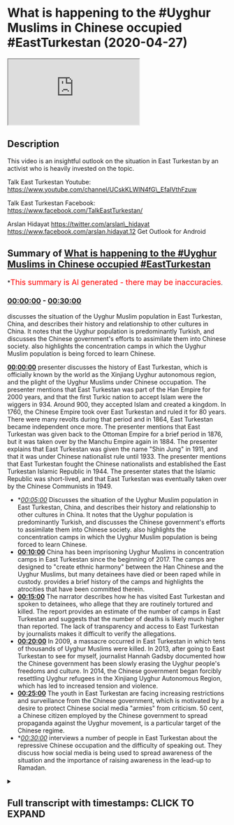 # What is happening to the #Uyghur Muslims in Chinese occupied #EastTurkestan (2020-04-27)

<iframe loading='lazy' src='https://www.youtube.com/embed/jPRjuHtygYI'></iframe>

## Description

This video is an insightful outlook on the situation in East Turkestan by an activist who is heavily invested on the topic.

Talk East Turkestan Youtube:
https://www.youtube.com/channel/UCskKLWlN4fG\_EfaIVthFzuw

Talk East Turkestan Facebook:
https://www.facebook.com/TalkEastTurkestan/

Arslan Hidayat
https://twitter.com/arslan\_hidayat
https://www.facebook.com/arslan.hidayat.12
Get Outlook for Android

## Summary of [What is happening to the #Uyghur Muslims in Chinese occupied #EastTurkestan](https://www.youtube.com/watch?v=jPRjuHtygYI)

\*<span style="color:red; font-size:125%">This summary is AI generated - there may be inaccuracies</span>.

### [00:00:00](https://www.youtube.com/watch?v=jPRjuHtygYI\&t=0) - [00:30:00](https://www.youtube.com/watch?v=jPRjuHtygYI\&t=1800)

discusses the situation of the Uyghur Muslim population in East Turkestan, China, and describes their history and relationship to other cultures in China. It notes that the Uyghur population is predominantly Turkish, and discusses the Chinese government's efforts to assimilate them into Chinese society.  also highlights the concentration camps in which the Uyghur Muslim population is being forced to learn Chinese.

**[00:00:00](https://www.youtube.com/watch?v=jPRjuHtygYI\&t=0)**  presenter discusses the history of East Turkestan, which is officially known by the world as the Xinjiang Uyghur autonomous region, and the plight of the Uyghur Muslims under Chinese occupation. The presenter mentions that East Turkestan was part of the Han Empire for 2000 years, and that the first Turkic nation to accept Islam were the wiggers in 934. Around 900, they accepted Islam and created a kingdom. In 1760, the Chinese Empire took over East Turkestan and ruled it for 80 years. There were many revolts during that period and in 1864, East Turkestan became independent once more. The presenter mentions that East Turkestan was given back to the Ottoman Empire for a brief period in 1876, but it was taken over by the Manchu Empire again in 1884. The presenter explains that East Turkestan was given the name "Shin Jung" in 1911, and that it was under Chinese nationalist rule until 1933. The presenter mentions that East Turkestan fought the Chinese nationalists and established the East Turkestan Islamic Republic in 1944. The presenter states that the Islamic Republic was short-lived, and that East Turkestan was eventually taken over by the Chinese Communists in 1949.

*   \**[00:05:00](https://www.youtube.com/watch?v=jPRjuHtygYI\&t=300)* Discusses the situation of the Uyghur Muslim population in East Turkestan, China, and describes their history and relationship to other cultures in China. It notes that the Uyghur population is predominantly Turkish, and discusses the Chinese government's efforts to assimilate them into Chinese society.  also highlights the concentration camps in which the Uyghur Muslim population is being forced to learn Chinese.
*   **[00:10:00](https://www.youtube.com/watch?v=jPRjuHtygYI\&t=600)** China has been imprisoning Uyghur Muslims in concentration camps in East Turkestan since the beginning of 2017. The camps are designed to "create ethnic harmony" between the Han Chinese and the Uyghur Muslims, but many detainees have died or been raped while in custody.  provides a brief history of the camps and highlights the atrocities that have been committed therein.
*   **[00:15:00](https://www.youtube.com/watch?v=jPRjuHtygYI\&t=900)** The narrator describes how he has visited East Turkestan and spoken to detainees, who allege that they are routinely tortured and killed. The report provides an estimate of the number of camps in East Turkestan and suggests that the number of deaths is likely much higher than reported. The lack of transparency and access to East Turkestan by journalists makes it difficult to verify the allegations.
*   **[00:20:00](https://www.youtube.com/watch?v=jPRjuHtygYI\&t=1200)** In 2009, a massacre occurred in East Turkestan in which tens of thousands of Uyghur Muslims were killed. In 2013, after going to East Turkestan to see for myself, journalist Hannah Gadsby documented how the Chinese government has been slowly erasing the Uyghur people's freedoms and culture. In 2014, the Chinese government began forcibly resettling Uyghur refugees in the Xinjiang Uyghur Autonomous Region, which has led to increased tension and violence.
*   **[00:25:00](https://www.youtube.com/watch?v=jPRjuHtygYI\&t=1500)** The youth in East Turkestan are facing increasing restrictions and surveillance from the Chinese government, which is motivated by a desire to protect Chinese social media "armies" from criticism. 50 cent, a Chinese citizen employed by the Chinese government to spread propaganda against the Uyghur movement, is a particular target of the Chinese regime.
*   \**[00:30:00](https://www.youtube.com/watch?v=jPRjuHtygYI\&t=1800)* interviews a number of people in East Turkestan about the repressive Chinese occupation and the difficulty of speaking out. They discuss how social media is being used to spread awareness of the situation and the importance of raising awareness in the lead-up to Ramadan.

<details><summary><h2>Full transcript with timestamps: CLICK TO EXPAND</h2></summary>

[0:00:00](https://youtu.be/jPRjuHtygYI?t=0) assalamualaikum warahmatullahi what I\
[0:00:02](https://youtu.be/jPRjuHtygYI?t=2) care to and welcome to a special show\
[0:00:04](https://youtu.be/jPRjuHtygYI?t=4) with a special guest who is a weaker\
[0:00:07](https://youtu.be/jPRjuHtygYI?t=7) Muslim who is an activist who's been\
[0:00:08](https://youtu.be/jPRjuHtygYI?t=8) very active on media mainstream media\
[0:00:12](https://youtu.be/jPRjuHtygYI?t=12) BBC T is equal T NT or T RT a crabber\
[0:00:17](https://youtu.be/jPRjuHtygYI?t=17) yeah yeah the Turkish channel right Al\
[0:00:21](https://youtu.be/jPRjuHtygYI?t=21) Jazeera and many other and many other\
[0:00:23](https://youtu.be/jPRjuHtygYI?t=23) important channels it's obviously got\
[0:00:25](https://youtu.be/jPRjuHtygYI?t=25) very important information to give us\
[0:00:28](https://youtu.be/jPRjuHtygYI?t=28) today about the plight of the weakened\
[0:00:31](https://youtu.be/jPRjuHtygYI?t=31) Muslims in East Turkestan so before we\
[0:00:36](https://youtu.be/jPRjuHtygYI?t=36) get started with what's happening on the\
[0:00:38](https://youtu.be/jPRjuHtygYI?t=38) ground now I thought we potentially\
[0:00:40](https://youtu.be/jPRjuHtygYI?t=40) better get started with maybe a brief\
[0:00:43](https://youtu.be/jPRjuHtygYI?t=43) history of who are the weaker people and\
[0:00:45](https://youtu.be/jPRjuHtygYI?t=45) what is the history of of those bigger\
[0:00:48](https://youtu.be/jPRjuHtygYI?t=48) people in the East segment son sure um\
[0:00:52](https://youtu.be/jPRjuHtygYI?t=52) today what what the Chinese call or what\
[0:00:55](https://youtu.be/jPRjuHtygYI?t=55) it's officially called by the world\
[0:00:56](https://youtu.be/jPRjuHtygYI?t=56) bodies as the Xin Jiang we got\
[0:00:59](https://youtu.be/jPRjuHtygYI?t=59) autonomous region we often refer to as\
[0:01:01](https://youtu.be/jPRjuHtygYI?t=61) Chinese occupied East Turkestan and I\
[0:01:05](https://youtu.be/jPRjuHtygYI?t=65) mean you could go in 2000 years of\
[0:01:07](https://youtu.be/jPRjuHtygYI?t=67) history but maybe the week is coming to\
[0:01:11](https://youtu.be/jPRjuHtygYI?t=71) play especially during the Qatar Han\
[0:01:14](https://youtu.be/jPRjuHtygYI?t=74) Empire period where the wiggers in 934\
[0:01:17](https://youtu.be/jPRjuHtygYI?t=77) accept Islam and they are the first\
[0:01:20](https://youtu.be/jPRjuHtygYI?t=80) Turkic nation to accept this lab and and\
[0:01:23](https://youtu.be/jPRjuHtygYI?t=83) make a kingdom out of it they make the\
[0:01:26](https://youtu.be/jPRjuHtygYI?t=86) first Kingdom and even the word Google\
[0:01:29](https://youtu.be/jPRjuHtygYI?t=89) in Turkish regard actually means\
[0:01:31](https://youtu.be/jPRjuHtygYI?t=91) civilize because they were the first\
[0:01:33](https://youtu.be/jPRjuHtygYI?t=93) shows generally Turkic / Mongol people\
[0:01:36](https://youtu.be/jPRjuHtygYI?t=96) are nomadic people and the week is were\
[0:01:38](https://youtu.be/jPRjuHtygYI?t=98) the first branch of Turks to leave that\
[0:01:41](https://youtu.be/jPRjuHtygYI?t=101) nomadic lifestyle and create a\
[0:01:43](https://youtu.be/jPRjuHtygYI?t=103) civilization in agriculture and so\
[0:01:47](https://youtu.be/jPRjuHtygYI?t=107) around 900 they accept Islam and then\
[0:01:49](https://youtu.be/jPRjuHtygYI?t=109) it's like a few hundred years of within\
[0:01:53](https://youtu.be/jPRjuHtygYI?t=113) a week a kingdom of different sort of\
[0:01:55](https://youtu.be/jPRjuHtygYI?t=115) kingdoms within Turkey kingdoms it's not\
[0:01:59](https://youtu.be/jPRjuHtygYI?t=119) until we get to about 1760 where we\
[0:02:03](https://youtu.be/jPRjuHtygYI?t=123) start having issues with the Chinese\
[0:02:06](https://youtu.be/jPRjuHtygYI?t=126) Empire and during that time we get into\
[0:02:09](https://youtu.be/jPRjuHtygYI?t=129) contact the wiggers get into contact\
[0:02:11](https://youtu.be/jPRjuHtygYI?t=131) with a Manchu Empire\
[0:02:13](https://youtu.be/jPRjuHtygYI?t=133) and they take over what we now refer to\
[0:02:16](https://youtu.be/jPRjuHtygYI?t=136) as East Turkestan in 1760 they sort of\
[0:02:20](https://youtu.be/jPRjuHtygYI?t=140) rule that part of the land and we'll get\
[0:02:23](https://youtu.be/jPRjuHtygYI?t=143) into the geography as well for about 80\
[0:02:25](https://youtu.be/jPRjuHtygYI?t=145) or so years during those 80 years there\
[0:02:28](https://youtu.be/jPRjuHtygYI?t=148) are many revolts and in about 1864 the\
[0:02:34](https://youtu.be/jPRjuHtygYI?t=154) week has become independent once more\
[0:02:36](https://youtu.be/jPRjuHtygYI?t=156) from the Manchu Empire and then during\
[0:02:40](https://youtu.be/jPRjuHtygYI?t=160) that period for the for a very brief\
[0:02:42](https://youtu.be/jPRjuHtygYI?t=162) period the week is actually give back to\
[0:02:45](https://youtu.be/jPRjuHtygYI?t=165) the Ottoman empires world very briefly\
[0:02:47](https://youtu.be/jPRjuHtygYI?t=167) but again it's short-lived and we are\
[0:02:50](https://youtu.be/jPRjuHtygYI?t=170) taken over by the Manchurians again in\
[0:02:53](https://youtu.be/jPRjuHtygYI?t=173) 1876 then for about eight years or so\
[0:02:57](https://youtu.be/jPRjuHtygYI?t=177) there's a bit more revolt and then the\
[0:03:00](https://youtu.be/jPRjuHtygYI?t=180) the Ching dynasty basically during that\
[0:03:03](https://youtu.be/jPRjuHtygYI?t=183) period in 1884\
[0:03:06](https://youtu.be/jPRjuHtygYI?t=186) we are labeled as Shin Jung which\
[0:03:09](https://youtu.be/jPRjuHtygYI?t=189) literally means new frontier or new land\
[0:03:13](https://youtu.be/jPRjuHtygYI?t=193) and then it's not until 1911 that the\
[0:03:18](https://youtu.be/jPRjuHtygYI?t=198) Manchu Empire totally is wiped out by\
[0:03:21](https://youtu.be/jPRjuHtygYI?t=201) the Chinese nationalists and we fall\
[0:03:24](https://youtu.be/jPRjuHtygYI?t=204) under chinese nationalist rule and then\
[0:03:27](https://youtu.be/jPRjuHtygYI?t=207) from 1911 to about 1933 we we fight the\
[0:03:33](https://youtu.be/jPRjuHtygYI?t=213) Chinese nationalists and we establish\
[0:03:35](https://youtu.be/jPRjuHtygYI?t=215) the East Turkestan Islamic Republic and\
[0:03:38](https://youtu.be/jPRjuHtygYI?t=218) this is was established in the city of\
[0:03:41](https://youtu.be/jPRjuHtygYI?t=221) kashgar which is very close to the which\
[0:03:43](https://youtu.be/jPRjuHtygYI?t=223) which orders with Afghanistan and it's\
[0:03:46](https://youtu.be/jPRjuHtygYI?t=226) actually recognized by but by the Afghan\
[0:03:49](https://youtu.be/jPRjuHtygYI?t=229) government back then and also turkey the\
[0:03:52](https://youtu.be/jPRjuHtygYI?t=232) Turkish Republic but unfortunately this\
[0:03:55](https://youtu.be/jPRjuHtygYI?t=235) Islamic Republic is short-lived and then\
[0:03:58](https://youtu.be/jPRjuHtygYI?t=238) we lose the fight to the Chinese\
[0:04:01](https://youtu.be/jPRjuHtygYI?t=241) nationalists once more and then in in\
[0:04:05](https://youtu.be/jPRjuHtygYI?t=245) about eleven years later in 1944 towards\
[0:04:08](https://youtu.be/jPRjuHtygYI?t=248) the north of East Turkestan in the city\
[0:04:10](https://youtu.be/jPRjuHtygYI?t=250) of gujja we established the East\
[0:04:12](https://youtu.be/jPRjuHtygYI?t=252) Turkestan Republic and that goes on for\
[0:04:15](https://youtu.be/jPRjuHtygYI?t=255) about five or six years until the\
[0:04:17](https://youtu.be/jPRjuHtygYI?t=257) Chinese Communist disband that\
[0:04:20](https://youtu.be/jPRjuHtygYI?t=260) government in 1949 and then we've been\
[0:04:23](https://youtu.be/jPRjuHtygYI?t=263) living for the past 70 odd years and\
[0:04:26](https://youtu.be/jPRjuHtygYI?t=266) communist rule Chinese communist rule\
[0:04:29](https://youtu.be/jPRjuHtygYI?t=269) together with Tibet together with Inner\
[0:04:31](https://youtu.be/jPRjuHtygYI?t=271) Mongolia and since that day they\
[0:04:35](https://youtu.be/jPRjuHtygYI?t=275) promised us autonomy technically we are\
[0:04:38](https://youtu.be/jPRjuHtygYI?t=278) labeled the shinjang we got enemies\
[0:04:40](https://youtu.be/jPRjuHtygYI?t=280) region but we have we don't receive any\
[0:04:43](https://youtu.be/jPRjuHtygYI?t=283) autonomy our leaders are puppets and we\
[0:04:47](https://youtu.be/jPRjuHtygYI?t=287) and we've gone through many oppressions\
[0:04:49](https://youtu.be/jPRjuHtygYI?t=289) throughout the times whether it be\
[0:04:51](https://youtu.be/jPRjuHtygYI?t=291) during whether it be our own Arabic\
[0:04:55](https://youtu.be/jPRjuHtygYI?t=295) script because we do use Arabic script\
[0:04:57](https://youtu.be/jPRjuHtygYI?t=297) that was then later changed into Latin\
[0:05:00](https://youtu.be/jPRjuHtygYI?t=300) for a period of time just like what\
[0:05:02](https://youtu.be/jPRjuHtygYI?t=302) Turkey did with Ataturk but then later\
[0:05:04](https://youtu.be/jPRjuHtygYI?t=304) again they changed it back to Arabic so\
[0:05:07](https://youtu.be/jPRjuHtygYI?t=307) one you change the Arabic script once\
[0:05:09](https://youtu.be/jPRjuHtygYI?t=309) you lose a whole generation of people\
[0:05:11](https://youtu.be/jPRjuHtygYI?t=311) they become in the room and in another\
[0:05:13](https://youtu.be/jPRjuHtygYI?t=313) 20 years you change the script once more\
[0:05:15](https://youtu.be/jPRjuHtygYI?t=315) so the Chinese have been keeping the the\
[0:05:19](https://youtu.be/jPRjuHtygYI?t=319) Weig as literate\
[0:05:21](https://youtu.be/jPRjuHtygYI?t=321) \[Music]\
[0:05:22](https://youtu.be/jPRjuHtygYI?t=322) you know not knowledged and not schooled\
[0:05:24](https://youtu.be/jPRjuHtygYI?t=324) and this is a typical of all communist\
[0:05:28](https://youtu.be/jPRjuHtygYI?t=328) regimes you know attacking professors\
[0:05:30](https://youtu.be/jPRjuHtygYI?t=330) attacking the rich attacking the\
[0:05:32](https://youtu.be/jPRjuHtygYI?t=332) businessman and in attacking agency\
[0:05:34](https://youtu.be/jPRjuHtygYI?t=334) basically I could go on until today\
[0:05:37](https://youtu.be/jPRjuHtygYI?t=337) basically if you if you'd like or well I\
[0:05:41](https://youtu.be/jPRjuHtygYI?t=341) mean that's that's very comprehensive in\
[0:05:44](https://youtu.be/jPRjuHtygYI?t=344) the short space of time history\
[0:05:48](https://youtu.be/jPRjuHtygYI?t=348) tree-like of the of the Weir's what are\
[0:05:52](https://youtu.be/jPRjuHtygYI?t=352) the population sizes just for people to\
[0:05:53](https://youtu.be/jPRjuHtygYI?t=353) get kind of more of a visual picture now\
[0:05:55](https://youtu.be/jPRjuHtygYI?t=355) what's what is the population size what\
[0:05:57](https://youtu.be/jPRjuHtygYI?t=357) language do people speak tell us more\
[0:06:00](https://youtu.be/jPRjuHtygYI?t=360) about these people I mean to what extent\
[0:06:02](https://youtu.be/jPRjuHtygYI?t=362) are they integrated into Chinese society\
[0:06:04](https://youtu.be/jPRjuHtygYI?t=364) if at all to what extent are they likely\
[0:06:07](https://youtu.be/jPRjuHtygYI?t=367) to know Mandarin Chinese or any kind of\
[0:06:10](https://youtu.be/jPRjuHtygYI?t=370) Chinese so give us a bit of a glimpse as\
[0:06:14](https://youtu.be/jPRjuHtygYI?t=374) to what what the wiggers are like today\
[0:06:17](https://youtu.be/jPRjuHtygYI?t=377) and and something about the week of\
[0:06:19](https://youtu.be/jPRjuHtygYI?t=379) people yes so the week is by nature by\
[0:06:24](https://youtu.be/jPRjuHtygYI?t=384) nature or by say blood are a link to the\
[0:06:27](https://youtu.be/jPRjuHtygYI?t=387) Turks so even when you go to Turkey or\
[0:06:29](https://youtu.be/jPRjuHtygYI?t=389) when you talk to Turkish people they\
[0:06:32](https://youtu.be/jPRjuHtygYI?t=392) they have this special tree of you know\
[0:06:34](https://youtu.be/jPRjuHtygYI?t=394) what they call like where their gene\
[0:06:36](https://youtu.be/jPRjuHtygYI?t=396) comes from or so to speak so we are\
[0:06:39](https://youtu.be/jPRjuHtygYI?t=399) linked to the Turkic people\
[0:06:40](https://youtu.be/jPRjuHtygYI?t=400) and when we refer to East Turkestan we\
[0:06:43](https://youtu.be/jPRjuHtygYI?t=403) don't just refer to the wiggers even\
[0:06:45](https://youtu.be/jPRjuHtygYI?t=405) though we make the majority within the\
[0:06:48](https://youtu.be/jPRjuHtygYI?t=408) framework of Turkestan or Eastern\
[0:06:50](https://youtu.be/jPRjuHtygYI?t=410) castaigne Kazakh Turks is Beck Turks\
[0:06:52](https://youtu.be/jPRjuHtygYI?t=412) Kurds Turks hotter Turks the the wiggers\
[0:06:57](https://youtu.be/jPRjuHtygYI?t=417) the language itself is Turkish so if I\
[0:07:01](https://youtu.be/jPRjuHtygYI?t=421) were to speak say say - Ali Dawa very\
[0:07:04](https://youtu.be/jPRjuHtygYI?t=424) slowly in the wiggling which you would\
[0:07:06](https://youtu.be/jPRjuHtygYI?t=426) understand me I do know the Turkish\
[0:07:08](https://youtu.be/jPRjuHtygYI?t=428) language itself as well so that the\
[0:07:11](https://youtu.be/jPRjuHtygYI?t=431) Turks understand each other and the\
[0:07:15](https://youtu.be/jPRjuHtygYI?t=435) language wise according to Chinese\
[0:07:18](https://youtu.be/jPRjuHtygYI?t=438) statistics we are 11 million people but\
[0:07:20](https://youtu.be/jPRjuHtygYI?t=440) we say we are anywhere anywhere between\
[0:07:24](https://youtu.be/jPRjuHtygYI?t=444) 25 to 40 million obviously the Chinese\
[0:07:27](https://youtu.be/jPRjuHtygYI?t=447) don't let us do any statistics they seem\
[0:07:29](https://youtu.be/jPRjuHtygYI?t=449) to just keep our population the same\
[0:07:31](https://youtu.be/jPRjuHtygYI?t=451) over especially after 1990 our\
[0:07:34](https://youtu.be/jPRjuHtygYI?t=454) population hasn't changed for some\
[0:07:35](https://youtu.be/jPRjuHtygYI?t=455) reason they like to keep it small on\
[0:07:37](https://youtu.be/jPRjuHtygYI?t=457) paper and when the first when before\
[0:07:42](https://youtu.be/jPRjuHtygYI?t=462) China's invasion the the Chinese\
[0:07:45](https://youtu.be/jPRjuHtygYI?t=465) population is Turkestan was less than a\
[0:07:47](https://youtu.be/jPRjuHtygYI?t=467) percent maybe like half a percent but\
[0:07:50](https://youtu.be/jPRjuHtygYI?t=470) now according to China it's about 50 50\
[0:07:54](https://youtu.be/jPRjuHtygYI?t=474) 50 percent Han and then 50 percent we\
[0:07:56](https://youtu.be/jPRjuHtygYI?t=476) guess and then within that 50 percent\
[0:07:58](https://youtu.be/jPRjuHtygYI?t=478) there are a small minority of Cossacks\
[0:08:00](https://youtu.be/jPRjuHtygYI?t=480) could his respects Attar's yeah but\
[0:08:06](https://youtu.be/jPRjuHtygYI?t=486) those are the weaker people for you and\
[0:08:08](https://youtu.be/jPRjuHtygYI?t=488) the frustration with the Chinese\
[0:08:11](https://youtu.be/jPRjuHtygYI?t=491) government is that while whilst many\
[0:08:13](https://youtu.be/jPRjuHtygYI?t=493) other cultures because China posts\
[0:08:16](https://youtu.be/jPRjuHtygYI?t=496) itself and prides itself of having 56\
[0:08:19](https://youtu.be/jPRjuHtygYI?t=499) nationalities within or 56 ethnic groups\
[0:08:23](https://youtu.be/jPRjuHtygYI?t=503) within China but we are the ones that\
[0:08:27](https://youtu.be/jPRjuHtygYI?t=507) haven't necessarily integrated into\
[0:08:29](https://youtu.be/jPRjuHtygYI?t=509) there or been assimilated into their\
[0:08:32](https://youtu.be/jPRjuHtygYI?t=512) framework and it's maybe you've heard of\
[0:08:36](https://youtu.be/jPRjuHtygYI?t=516) the recent crackdown in the last three\
[0:08:38](https://youtu.be/jPRjuHtygYI?t=518) years these concentration camps where\
[0:08:41](https://youtu.be/jPRjuHtygYI?t=521) they finally said enough is enough\
[0:08:44](https://youtu.be/jPRjuHtygYI?t=524) you're either going to become Chinese or\
[0:08:46](https://youtu.be/jPRjuHtygYI?t=526) not because how our allegiance has not\
[0:08:50](https://youtu.be/jPRjuHtygYI?t=530) been necessarily to Beijing it's been\
[0:08:53](https://youtu.be/jPRjuHtygYI?t=533) more\
[0:08:54](https://youtu.be/jPRjuHtygYI?t=534) towards to our Turkic brothers in\
[0:08:55](https://youtu.be/jPRjuHtygYI?t=535) Central Asia to to our Middle Eastern\
[0:08:59](https://youtu.be/jPRjuHtygYI?t=539) brothers in the Middle East so we looked\
[0:09:02](https://youtu.be/jPRjuHtygYI?t=542) out and even the way we look the way we\
[0:09:04](https://youtu.be/jPRjuHtygYI?t=544) speak in recent years I mean the the\
[0:09:08](https://youtu.be/jPRjuHtygYI?t=548) weaker people have had to learn Chinese\
[0:09:10](https://youtu.be/jPRjuHtygYI?t=550) I mean it is it is that is it is the\
[0:09:13](https://youtu.be/jPRjuHtygYI?t=553) nation's language after all if you don't\
[0:09:15](https://youtu.be/jPRjuHtygYI?t=555) know Chinese you wouldn't be able to\
[0:09:17](https://youtu.be/jPRjuHtygYI?t=557) study so weak is predominantly do you\
[0:09:20](https://youtu.be/jPRjuHtygYI?t=560) know the Chinese Mandarin language yeah\
[0:09:23](https://youtu.be/jPRjuHtygYI?t=563) and you may have heard that and we'll\
[0:09:26](https://youtu.be/jPRjuHtygYI?t=566) probably get into that later that why\
[0:09:27](https://youtu.be/jPRjuHtygYI?t=567) they're putting us into concentration\
[0:09:29](https://youtu.be/jPRjuHtygYI?t=569) camp is to teach us Chinese Mandarin but\
[0:09:31](https://youtu.be/jPRjuHtygYI?t=571) most of the people that that you've seen\
[0:09:33](https://youtu.be/jPRjuHtygYI?t=573) put are actually very educated people so\
[0:09:38](https://youtu.be/jPRjuHtygYI?t=578) let's get to that right now because I\
[0:09:40](https://youtu.be/jPRjuHtygYI?t=580) think we've got a good picture of who\
[0:09:42](https://youtu.be/jPRjuHtygYI?t=582) the weaker people are what the history\
[0:09:44](https://youtu.be/jPRjuHtygYI?t=584) is because I think that he realizes them\
[0:09:46](https://youtu.be/jPRjuHtygYI?t=586) not just for let's say non-muslims who\
[0:09:49](https://youtu.be/jPRjuHtygYI?t=589) are watching this but also for us\
[0:09:52](https://youtu.be/jPRjuHtygYI?t=592) Muslims who might not have much\
[0:09:54](https://youtu.be/jPRjuHtygYI?t=594) information about the weekers myself\
[0:09:57](https://youtu.be/jPRjuHtygYI?t=597) included so I think it's very important\
[0:09:59](https://youtu.be/jPRjuHtygYI?t=599) that we we do study a little bit more\
[0:10:01](https://youtu.be/jPRjuHtygYI?t=601) about the history studied a little bit\
[0:10:03](https://youtu.be/jPRjuHtygYI?t=603) more about the society and the people\
[0:10:05](https://youtu.be/jPRjuHtygYI?t=605) what's going on in China now so the most\
[0:10:10](https://youtu.be/jPRjuHtygYI?t=610) recent thing that has been going on\
[0:10:13](https://youtu.be/jPRjuHtygYI?t=613) especially since the beginning of 2017\
[0:10:16](https://youtu.be/jPRjuHtygYI?t=616) China have decided to put the wiggers\
[0:10:18](https://youtu.be/jPRjuHtygYI?t=618) into and and we've seen it and today I\
[0:10:23](https://youtu.be/jPRjuHtygYI?t=623) made a video about it as well just like\
[0:10:25](https://youtu.be/jPRjuHtygYI?t=625) what happened to the Jews into\
[0:10:26](https://youtu.be/jPRjuHtygYI?t=626) concentration camps before I mean it's\
[0:10:30](https://youtu.be/jPRjuHtygYI?t=630) not like it's starting 2017 the the\
[0:10:33](https://youtu.be/jPRjuHtygYI?t=633) weeks have always been oppressed over\
[0:10:35](https://youtu.be/jPRjuHtygYI?t=635) the last 70 years but especially these\
[0:10:38](https://youtu.be/jPRjuHtygYI?t=638) last three years regardless of how\
[0:10:41](https://youtu.be/jPRjuHtygYI?t=641) religious someone is or regardless of\
[0:10:45](https://youtu.be/jPRjuHtygYI?t=645) how loyal they were to the Communist\
[0:10:47](https://youtu.be/jPRjuHtygYI?t=647) Party it based simply on your ethnic\
[0:10:51](https://youtu.be/jPRjuHtygYI?t=651) identity you were put into this\
[0:10:53](https://youtu.be/jPRjuHtygYI?t=653) concentration camp to be basically fixed\
[0:10:57](https://youtu.be/jPRjuHtygYI?t=657) or to be retrained re-educated and in\
[0:11:01](https://youtu.be/jPRjuHtygYI?t=661) the process many have died so if I if I\
[0:11:05](https://youtu.be/jPRjuHtygYI?t=665) can go into what actually happened\
[0:11:06](https://youtu.be/jPRjuHtygYI?t=666) in these camps there are actually four\
[0:11:08](https://youtu.be/jPRjuHtygYI?t=668) types of camps for four levels of camps\
[0:11:11](https://youtu.be/jPRjuHtygYI?t=671) the first type of camp is the lightest\
[0:11:14](https://youtu.be/jPRjuHtygYI?t=674) where probably the people that have that\
[0:11:18](https://youtu.be/jPRjuHtygYI?t=678) are not a threat to society so sort of\
[0:11:21](https://youtu.be/jPRjuHtygYI?t=681) threats to Chinese society is if you\
[0:11:24](https://youtu.be/jPRjuHtygYI?t=684) have connections overseas if you make a\
[0:11:27](https://youtu.be/jPRjuHtygYI?t=687) telephone call overseas if you have if\
[0:11:29](https://youtu.be/jPRjuHtygYI?t=689) you if you have ever owned any religious\
[0:11:32](https://youtu.be/jPRjuHtygYI?t=692) items so holding on to prayer mats or\
[0:11:35](https://youtu.be/jPRjuHtygYI?t=695) Koran or hanging things or saying I\
[0:11:40](https://youtu.be/jPRjuHtygYI?t=700) don't know if you've got religious or\
[0:11:42](https://youtu.be/jPRjuHtygYI?t=702) possessions or so you can check this out\
[0:11:46](https://youtu.be/jPRjuHtygYI?t=706) as well\
[0:11:47](https://youtu.be/jPRjuHtygYI?t=707) 1.1 million Chinese officials were sent\
[0:11:51](https://youtu.be/jPRjuHtygYI?t=711) in to\
[0:11:52](https://youtu.be/jPRjuHtygYI?t=712) Weger homes and and you had no choice\
[0:11:56](https://youtu.be/jPRjuHtygYI?t=716) for this under the guise of creating\
[0:12:00](https://youtu.be/jPRjuHtygYI?t=720) ethnic harmony between the Han and the\
[0:12:03](https://youtu.be/jPRjuHtygYI?t=723) Wigga and we thought you know this is\
[0:12:06](https://youtu.be/jPRjuHtygYI?t=726) good all right that they'll get to know\
[0:12:08](https://youtu.be/jPRjuHtygYI?t=728) what it'll be like a cultural exchange\
[0:12:10](https://youtu.be/jPRjuHtygYI?t=730) because it's very easy very I mean even\
[0:12:13](https://youtu.be/jPRjuHtygYI?t=733) though we cousin Han Chinese do work\
[0:12:15](https://youtu.be/jPRjuHtygYI?t=735) together it's it's very unlikely that\
[0:12:17](https://youtu.be/jPRjuHtygYI?t=737) you would invite that let have them\
[0:12:18](https://youtu.be/jPRjuHtygYI?t=738) sleep over and all this during that time\
[0:12:20](https://youtu.be/jPRjuHtygYI?t=740) the wigs were surveilled and they saw\
[0:12:23](https://youtu.be/jPRjuHtygYI?t=743) how they interacted so this notion of or\
[0:12:27](https://youtu.be/jPRjuHtygYI?t=747) they could practice at home and not\
[0:12:30](https://youtu.be/jPRjuHtygYI?t=750) practice outside that doesn't exist for\
[0:12:32](https://youtu.be/jPRjuHtygYI?t=752) us so during that time they were able to\
[0:12:34](https://youtu.be/jPRjuHtygYI?t=754) establish how whether how much Chinese\
[0:12:38](https://youtu.be/jPRjuHtygYI?t=758) Mandarin they spoke at home because now\
[0:12:41](https://youtu.be/jPRjuHtygYI?t=761) in public spaces the weaker language\
[0:12:43](https://youtu.be/jPRjuHtygYI?t=763) itself is banned so how what sort of\
[0:12:47](https://youtu.be/jPRjuHtygYI?t=767) lessons were they teaching their kids\
[0:12:48](https://youtu.be/jPRjuHtygYI?t=768) and it could be things like not even at\
[0:12:51](https://youtu.be/jPRjuHtygYI?t=771) fully Islamic like my son eat with your\
[0:12:54](https://youtu.be/jPRjuHtygYI?t=774) right hand\
[0:12:55](https://youtu.be/jPRjuHtygYI?t=775) like there's no sir you know you don't\
[0:12:58](https://youtu.be/jPRjuHtygYI?t=778) even have to say all the the the\
[0:13:00](https://youtu.be/jPRjuHtygYI?t=780) Shaitaan eats with his left it's just\
[0:13:01](https://youtu.be/jPRjuHtygYI?t=781) available white with his right hand so\
[0:13:04](https://youtu.be/jPRjuHtygYI?t=784) all these things are jotted down and\
[0:13:06](https://youtu.be/jPRjuHtygYI?t=786) jotted in and so from this they sort of\
[0:13:10](https://youtu.be/jPRjuHtygYI?t=790) gather who's at what degree so the\
[0:13:13](https://youtu.be/jPRjuHtygYI?t=793) lightest punishment is basically this\
[0:13:15](https://youtu.be/jPRjuHtygYI?t=795) first sort of care will you literally go\
[0:13:17](https://youtu.be/jPRjuHtygYI?t=797) to like work from 9:00 to 5:00 your\
[0:13:20](https://youtu.be/jPRjuHtygYI?t=800) this is the lightest is the actual camp\
[0:13:25](https://youtu.be/jPRjuHtygYI?t=805) where you are Satan and you actually\
[0:13:27](https://youtu.be/jPRjuHtygYI?t=807) stay you live there people have told us\
[0:13:31](https://youtu.be/jPRjuHtygYI?t=811) former detainees have told us and this\
[0:13:34](https://youtu.be/jPRjuHtygYI?t=814) is widely covered in Western media and\
[0:13:36](https://youtu.be/jPRjuHtygYI?t=816) east media they were on four to five\
[0:13:39](https://youtu.be/jPRjuHtygYI?t=819) hundred calorie diets they were made to\
[0:13:42](https://youtu.be/jPRjuHtygYI?t=822) repent macabre to Xi Jinping and there\
[0:13:47](https://youtu.be/jPRjuHtygYI?t=827) are signs out on the streets and again\
[0:13:49](https://youtu.be/jPRjuHtygYI?t=829) this is everything that I'm gonna say is\
[0:13:51](https://youtu.be/jPRjuHtygYI?t=831) recorded you can do your own research of\
[0:13:53](https://youtu.be/jPRjuHtygYI?t=833) this that Xi Jinping is literally God\
[0:13:56](https://youtu.be/jPRjuHtygYI?t=836) and they haven't have a TV screen on him\
[0:13:58](https://youtu.be/jPRjuHtygYI?t=838) and you need to write letters to him and\
[0:14:00](https://youtu.be/jPRjuHtygYI?t=840) so people are making Toba because they\
[0:14:03](https://youtu.be/jPRjuHtygYI?t=843) were making tawba to Allah so religion\
[0:14:05](https://youtu.be/jPRjuHtygYI?t=845) not just Islam Christianity Buddhism\
[0:14:08](https://youtu.be/jPRjuHtygYI?t=848) Falun Gong you may have heard of these\
[0:14:10](https://youtu.be/jPRjuHtygYI?t=850) groups any religion and this is under\
[0:14:13](https://youtu.be/jPRjuHtygYI?t=853) all communist regimes are banned even\
[0:14:15](https://youtu.be/jPRjuHtygYI?t=855) though they have stayed one religion\
[0:14:17](https://youtu.be/jPRjuHtygYI?t=857) where they propagate their own communism\
[0:14:18](https://youtu.be/jPRjuHtygYI?t=858) and it's not real religion so that's the\
[0:14:20](https://youtu.be/jPRjuHtygYI?t=860) main sort of concentration camp that\
[0:14:22](https://youtu.be/jPRjuHtygYI?t=862) we're talking about where there are four\
[0:14:24](https://youtu.be/jPRjuHtygYI?t=864) to five hundred calorie diets women are\
[0:14:26](https://youtu.be/jPRjuHtygYI?t=866) sterilized they are injected with\
[0:14:28](https://youtu.be/jPRjuHtygYI?t=868) something but but the the former\
[0:14:30](https://youtu.be/jPRjuHtygYI?t=870) detainees the women they were saying\
[0:14:32](https://youtu.be/jPRjuHtygYI?t=872) they they they ended up not having their\
[0:14:34](https://youtu.be/jPRjuHtygYI?t=874) periods there is gang rape regardless of\
[0:14:38](https://youtu.be/jPRjuHtygYI?t=878) men and women even some men have\
[0:14:41](https://youtu.be/jPRjuHtygYI?t=881) testified that they were gang-raped by\
[0:14:43](https://youtu.be/jPRjuHtygYI?t=883) prison guards and once the evidence\
[0:14:47](https://youtu.be/jPRjuHtygYI?t=887) would miss all of the evidence is based\
[0:14:50](https://youtu.be/jPRjuHtygYI?t=890) on testimony and number two there is\
[0:14:52](https://youtu.be/jPRjuHtygYI?t=892) satellite images of the actual camps but\
[0:14:55](https://youtu.be/jPRjuHtygYI?t=895) video footage of actually what's\
[0:14:58](https://youtu.be/jPRjuHtygYI?t=898) happening no we don't have any footage\
[0:14:59](https://youtu.be/jPRjuHtygYI?t=899) of this so it's based on testimony the\
[0:15:02](https://youtu.be/jPRjuHtygYI?t=902) mowjood the the realization of the camps\
[0:15:05](https://youtu.be/jPRjuHtygYI?t=905) have been seen on through google images\
[0:15:09](https://youtu.be/jPRjuHtygYI?t=909) through google maps and whenever any\
[0:15:11](https://youtu.be/jPRjuHtygYI?t=911) foreign visitor investigate the\
[0:15:14](https://youtu.be/jPRjuHtygYI?t=914) journalist does want to go to a specific\
[0:15:17](https://youtu.be/jPRjuHtygYI?t=917) area and follow those addresses on the\
[0:15:19](https://youtu.be/jPRjuHtygYI?t=919) maps that were given they are stopped if\
[0:15:22](https://youtu.be/jPRjuHtygYI?t=922) there is nothing to hide why stopping\
[0:15:24](https://youtu.be/jPRjuHtygYI?t=924) them and so for example i've seen\
[0:15:28](https://youtu.be/jPRjuHtygYI?t=928) yourself for example going to a row\
[0:15:30](https://youtu.be/jPRjuHtygYI?t=930) Hinda going to you know these very\
[0:15:32](https://youtu.be/jPRjuHtygYI?t=932) delicate sensitive places\
[0:15:34](https://youtu.be/jPRjuHtygYI?t=934) you would not be able to do that in East\
[0:15:36](https://youtu.be/jPRjuHtygYI?t=936) Turkestan you want to be able to\
[0:15:39](https://youtu.be/jPRjuHtygYI?t=939) interview the people so that's the\
[0:15:41](https://youtu.be/jPRjuHtygYI?t=941) second solo that's it that's the second\
[0:15:43](https://youtu.be/jPRjuHtygYI?t=943) camp the third camp yeah what ask you\
[0:15:47](https://youtu.be/jPRjuHtygYI?t=947) just on that point yeah how would you\
[0:15:50](https://youtu.be/jPRjuHtygYI?t=950) compare the wigger situation with the\
[0:15:52](https://youtu.be/jPRjuHtygYI?t=952) ring gear situation you know as you kind\
[0:15:56](https://youtu.be/jPRjuHtygYI?t=956) of mentioned I'm gonna go into Burma but\
[0:15:57](https://youtu.be/jPRjuHtygYI?t=957) I went to Cox's Bazar which is on the\
[0:16:00](https://youtu.be/jPRjuHtygYI?t=960) account of all the with Burma and I\
[0:16:03](https://youtu.be/jPRjuHtygYI?t=963) spoke to many of the women said that\
[0:16:06](https://youtu.be/jPRjuHtygYI?t=966) they seemed their own children you know\
[0:16:09](https://youtu.be/jPRjuHtygYI?t=969) put into fires and burn alive and gang\
[0:16:13](https://youtu.be/jPRjuHtygYI?t=973) rape but all this first sinister stuff I\
[0:16:16](https://youtu.be/jPRjuHtygYI?t=976) was gonna ask to what extent now is that\
[0:16:19](https://youtu.be/jPRjuHtygYI?t=979) comparable with what's going on in China\
[0:16:22](https://youtu.be/jPRjuHtygYI?t=982) are we seeing the same kind of thing as\
[0:16:25](https://youtu.be/jPRjuHtygYI?t=985) it is it just genocide or killings and\
[0:16:27](https://youtu.be/jPRjuHtygYI?t=987) I've been what kind of numbers are we\
[0:16:29](https://youtu.be/jPRjuHtygYI?t=989) talking about is there anywhere similar\
[0:16:31](https://youtu.be/jPRjuHtygYI?t=991) to running game but would you say it's\
[0:16:34](https://youtu.be/jPRjuHtygYI?t=994) lesser than that we just say it's\
[0:16:36](https://youtu.be/jPRjuHtygYI?t=996) similar to it in many ways or what would\
[0:16:38](https://youtu.be/jPRjuHtygYI?t=998) be your assessment so basically based\
[0:16:41](https://youtu.be/jPRjuHtygYI?t=1001) based on what the former detainees have\
[0:16:42](https://youtu.be/jPRjuHtygYI?t=1002) said they're saying anyway based on\
[0:16:45](https://youtu.be/jPRjuHtygYI?t=1005) their experiences on average they were\
[0:16:46](https://youtu.be/jPRjuHtygYI?t=1006) saying they were at least seeing ten\
[0:16:49](https://youtu.be/jPRjuHtygYI?t=1009) people every month leaving their cells\
[0:16:51](https://youtu.be/jPRjuHtygYI?t=1011) and not being able to come back this is\
[0:16:53](https://youtu.be/jPRjuHtygYI?t=1013) what they were telling us that they\
[0:16:54](https://youtu.be/jPRjuHtygYI?t=1014) actually saw ten people die in front of\
[0:16:57](https://youtu.be/jPRjuHtygYI?t=1017) their eyes every month they're saying\
[0:16:59](https://youtu.be/jPRjuHtygYI?t=1019) that there's anywhere between 1,000 to\
[0:17:03](https://youtu.be/jPRjuHtygYI?t=1023) 2,000 camps so you can only guesstimate\
[0:17:06](https://youtu.be/jPRjuHtygYI?t=1026) there are no official numbers I mean\
[0:17:08](https://youtu.be/jPRjuHtygYI?t=1028) killing them yes that they are killing\
[0:17:11](https://youtu.be/jPRjuHtygYI?t=1031) them but that they're killing them in a\
[0:17:13](https://youtu.be/jPRjuHtygYI?t=1033) way that they are they're being put\
[0:17:15](https://youtu.be/jPRjuHtygYI?t=1035) through this camp but the people that\
[0:17:19](https://youtu.be/jPRjuHtygYI?t=1039) are dying and not being they are not\
[0:17:22](https://youtu.be/jPRjuHtygYI?t=1042) able to take that torture it's not like\
[0:17:27](https://youtu.be/jPRjuHtygYI?t=1047) a bullet to your head but just through\
[0:17:30](https://youtu.be/jPRjuHtygYI?t=1050) those lack of nutrition through the\
[0:17:34](https://youtu.be/jPRjuHtygYI?t=1054) torture through someone's questions\
[0:17:39](https://youtu.be/jPRjuHtygYI?t=1059) well what kind of torture methods are we\
[0:17:42](https://youtu.be/jPRjuHtygYI?t=1062) talking about it sohow yeah yeah what so\
[0:17:46](https://youtu.be/jPRjuHtygYI?t=1066) so we're talking about\
[0:17:48](https://youtu.be/jPRjuHtygYI?t=1068) we're talking about sitting on wood\
[0:17:52](https://youtu.be/jPRjuHtygYI?t=1072) there is a special made chairs you may\
[0:17:54](https://youtu.be/jPRjuHtygYI?t=1074) have heard them Tiger chairs for some of\
[0:17:57](https://youtu.be/jPRjuHtygYI?t=1077) the detainees have said 15 to 16 hours\
[0:18:00](https://youtu.be/jPRjuHtygYI?t=1080) at a time and when they're or they are\
[0:18:04](https://youtu.be/jPRjuHtygYI?t=1084) made to stand in certain positions for\
[0:18:06](https://youtu.be/jPRjuHtygYI?t=1086) many hours at a time\
[0:18:08](https://youtu.be/jPRjuHtygYI?t=1088) they are interrogated they are given\
[0:18:10](https://youtu.be/jPRjuHtygYI?t=1090) pills or they're given these special\
[0:18:11](https://youtu.be/jPRjuHtygYI?t=1091) injections so that they don't fall\
[0:18:13](https://youtu.be/jPRjuHtygYI?t=1093) asleep after a while if you're not\
[0:18:17](https://youtu.be/jPRjuHtygYI?t=1097) sleeping for days on end through these\
[0:18:20](https://youtu.be/jPRjuHtygYI?t=1100) through torture methods the human body\
[0:18:22](https://youtu.be/jPRjuHtygYI?t=1102) isn't able to take it and say so you\
[0:18:24](https://youtu.be/jPRjuHtygYI?t=1104) have tens of people die from each cell\
[0:18:27](https://youtu.be/jPRjuHtygYI?t=1107) this this is how they are dying\
[0:18:29](https://youtu.be/jPRjuHtygYI?t=1109) generally this is what the detainees are\
[0:18:31](https://youtu.be/jPRjuHtygYI?t=1111) saying it's not straight up like for\
[0:18:33](https://youtu.be/jPRjuHtygYI?t=1113) example the the footage that you see\
[0:18:35](https://youtu.be/jPRjuHtygYI?t=1115) coming out of Inga they you can at least\
[0:18:38](https://youtu.be/jPRjuHtygYI?t=1118) get footage of you can see the people\
[0:18:41](https://youtu.be/jPRjuHtygYI?t=1121) dying but in East Turkestan this is\
[0:18:43](https://youtu.be/jPRjuHtygYI?t=1123) impossible because everything is done\
[0:18:44](https://youtu.be/jPRjuHtygYI?t=1124) under closed doors it's the difference\
[0:18:47](https://youtu.be/jPRjuHtygYI?t=1127) between the two and to be honest there\
[0:18:50](https://youtu.be/jPRjuHtygYI?t=1130) are hinder or the Burma the government\
[0:18:53](https://youtu.be/jPRjuHtygYI?t=1133) there or the regime they don't have the\
[0:18:55](https://youtu.be/jPRjuHtygYI?t=1135) capacity to do what cause china has the\
[0:18:58](https://youtu.be/jPRjuHtygYI?t=1138) the economic power to keep it under\
[0:19:00](https://youtu.be/jPRjuHtygYI?t=1140) wraps and we're basically saying if\
[0:19:04](https://youtu.be/jPRjuHtygYI?t=1144) they're not if they haven't got anything\
[0:19:06](https://youtu.be/jPRjuHtygYI?t=1146) to hide why are journalists you know\
[0:19:08](https://youtu.be/jPRjuHtygYI?t=1148) constantly followed they are not able to\
[0:19:11](https://youtu.be/jPRjuHtygYI?t=1151) report freely and still to this day no\
[0:19:13](https://youtu.be/jPRjuHtygYI?t=1153) UN investigators are able to come and\
[0:19:15](https://youtu.be/jPRjuHtygYI?t=1155) you people that you were able to go to\
[0:19:18](https://youtu.be/jPRjuHtygYI?t=1158) the border in and talk to the people\
[0:19:20](https://youtu.be/jPRjuHtygYI?t=1160) that went through this this oppression\
[0:19:22](https://youtu.be/jPRjuHtygYI?t=1162) whereas you would never be able to do\
[0:19:24](https://youtu.be/jPRjuHtygYI?t=1164) this in Kyrgyzstan or um but you could\
[0:19:29](https://youtu.be/jPRjuHtygYI?t=1169) talk to people outside say in the UK or\
[0:19:32](https://youtu.be/jPRjuHtygYI?t=1172) in the West so that's a second\
[0:19:35](https://youtu.be/jPRjuHtygYI?t=1175) personally of you see yes yes I walk\
[0:19:39](https://youtu.be/jPRjuHtygYI?t=1179) again with it so basically the last time\
[0:19:44](https://youtu.be/jPRjuHtygYI?t=1184) I was there in 2014 basically from a\
[0:19:47](https://youtu.be/jPRjuHtygYI?t=1187) child I've been going there every 3 3 or\
[0:19:49](https://youtu.be/jPRjuHtygYI?t=1189) 4 years my mum will take me and we would\
[0:19:52](https://youtu.be/jPRjuHtygYI?t=1192) stay as a mum son in three four or five\
[0:19:53](https://youtu.be/jPRjuHtygYI?t=1193) months at a time\
[0:19:54](https://youtu.be/jPRjuHtygYI?t=1194) and basically for me me going there as a\
[0:19:58](https://youtu.be/jPRjuHtygYI?t=1198) foreigner I don't really see much post\
[0:20:01](https://youtu.be/jPRjuHtygYI?t=1201) to\
[0:20:01](https://youtu.be/jPRjuHtygYI?t=1201) 2009 2009 you may have heard there was\
[0:20:04](https://youtu.be/jPRjuHtygYI?t=1204) something called the autumn chili\
[0:20:05](https://youtu.be/jPRjuHtygYI?t=1205) massacre or the orange shy riots which\
[0:20:08](https://youtu.be/jPRjuHtygYI?t=1208) stemmed from the wiggers in this place\
[0:20:12](https://youtu.be/jPRjuHtygYI?t=1212) called Guangdong which is part of China\
[0:20:14](https://youtu.be/jPRjuHtygYI?t=1214) these we Gers were working in toy\
[0:20:16](https://youtu.be/jPRjuHtygYI?t=1216) factories in China why were we was\
[0:20:19](https://youtu.be/jPRjuHtygYI?t=1219) working over there because there is this\
[0:20:23](https://youtu.be/jPRjuHtygYI?t=1223) a mr. Sweden to another issue where\
[0:20:25](https://youtu.be/jPRjuHtygYI?t=1225) where the child the Han Chinese are\
[0:20:27](https://youtu.be/jPRjuHtygYI?t=1227) called over to work in East Turkestan\
[0:20:29](https://youtu.be/jPRjuHtygYI?t=1229) the jobs the homes the all the\
[0:20:32](https://youtu.be/jPRjuHtygYI?t=1232) advantages are for them and we just\
[0:20:34](https://youtu.be/jPRjuHtygYI?t=1234) don't have anything don't benefit\
[0:20:36](https://youtu.be/jPRjuHtygYI?t=1236) economically we girls are sent to work\
[0:20:38](https://youtu.be/jPRjuHtygYI?t=1238) in these factories to make our phones to\
[0:20:41](https://youtu.be/jPRjuHtygYI?t=1241) make cashews we've heard that Chinese\
[0:20:43](https://youtu.be/jPRjuHtygYI?t=1243) labor is cheap but we go labor is\
[0:20:45](https://youtu.be/jPRjuHtygYI?t=1245) cheaper so what happened in 2009 was in\
[0:20:48](https://youtu.be/jPRjuHtygYI?t=1248) sha1 on June 26 2009 we because the\
[0:20:53](https://youtu.be/jPRjuHtygYI?t=1253) Chinese workers was not happy they were\
[0:20:54](https://youtu.be/jPRjuHtygYI?t=1254) losing their jobs because of wiggers\
[0:20:56](https://youtu.be/jPRjuHtygYI?t=1256) many weekers were slaughtered massacred\
[0:20:58](https://youtu.be/jPRjuHtygYI?t=1258) by workers and it was a huge cover-up\
[0:21:01](https://youtu.be/jPRjuHtygYI?t=1261) the Chinese government didn't release it\
[0:21:04](https://youtu.be/jPRjuHtygYI?t=1264) to the news so the wiggers in East\
[0:21:07](https://youtu.be/jPRjuHtygYI?t=1267) Turkistan went to the government the\
[0:21:09](https://youtu.be/jPRjuHtygYI?t=1269) central government and told them look 10\
[0:21:11](https://youtu.be/jPRjuHtygYI?t=1271) days ago this happened why I what what\
[0:21:13](https://youtu.be/jPRjuHtygYI?t=1273) what have you done about this said they\
[0:21:16](https://youtu.be/jPRjuHtygYI?t=1276) did they did nothing so on the 5th of\
[0:21:18](https://youtu.be/jPRjuHtygYI?t=1278) July 2009 the we're peacefully and they\
[0:21:23](https://youtu.be/jPRjuHtygYI?t=1283) were met with gunfire they literally\
[0:21:26](https://youtu.be/jPRjuHtygYI?t=1286) were met with the \[ \_\_ ] square but\
[0:21:29](https://youtu.be/jPRjuHtygYI?t=1289) the East Turkestan version of square for\
[0:21:32](https://youtu.be/jPRjuHtygYI?t=1292) that next year we had no internet access\
[0:21:35](https://youtu.be/jPRjuHtygYI?t=1295) with them and so they were able to round\
[0:21:38](https://youtu.be/jPRjuHtygYI?t=1298) up people killed we estimate anywhere\
[0:21:40](https://youtu.be/jPRjuHtygYI?t=1300) between 10 to 20 thousand of our youth\
[0:21:43](https://youtu.be/jPRjuHtygYI?t=1303) were slaughtered many of my family\
[0:21:46](https://youtu.be/jPRjuHtygYI?t=1306) members but many of my friends who\
[0:21:50](https://youtu.be/jPRjuHtygYI?t=1310) living overseas\
[0:21:51](https://youtu.be/jPRjuHtygYI?t=1311) most of them lost family members and\
[0:21:55](https://youtu.be/jPRjuHtygYI?t=1315) your family members now I'm not and they\
[0:21:59](https://youtu.be/jPRjuHtygYI?t=1319) would not get in contact with me because\
[0:22:01](https://youtu.be/jPRjuHtygYI?t=1321) one I'm overseas and two I'm an activist\
[0:22:04](https://youtu.be/jPRjuHtygYI?t=1324) as well big no-no\
[0:22:06](https://youtu.be/jPRjuHtygYI?t=1326) so I did go to East Turkestan post 2009\
[0:22:10](https://youtu.be/jPRjuHtygYI?t=1330) and it was different even I was being\
[0:22:12](https://youtu.be/jPRjuHtygYI?t=1332) checked before I wasn't checked at the\
[0:22:14](https://youtu.be/jPRjuHtygYI?t=1334) border they\
[0:22:14](https://youtu.be/jPRjuHtygYI?t=1334) I was going through little things but\
[0:22:17](https://youtu.be/jPRjuHtygYI?t=1337) when I got there when I was hooking to\
[0:22:19](https://youtu.be/jPRjuHtygYI?t=1339) the people they would be like you know\
[0:22:20](https://youtu.be/jPRjuHtygYI?t=1340) what you should stay in the big city\
[0:22:22](https://youtu.be/jPRjuHtygYI?t=1342) doesn't go to the little other little\
[0:22:24](https://youtu.be/jPRjuHtygYI?t=1344) towns because each time that you go to\
[0:22:27](https://youtu.be/jPRjuHtygYI?t=1347) you're going to be registered and there\
[0:22:29](https://youtu.be/jPRjuHtygYI?t=1349) has to be like what you said like a\
[0:22:30](https://youtu.be/jPRjuHtygYI?t=1350) caffeine or like like a guarantor they\
[0:22:33](https://youtu.be/jPRjuHtygYI?t=1353) have to take care of you and if you if\
[0:22:35](https://youtu.be/jPRjuHtygYI?t=1355) you're out of place if you do anything\
[0:22:37](https://youtu.be/jPRjuHtygYI?t=1357) wrong they get in trouble and simply me\
[0:22:41](https://youtu.be/jPRjuHtygYI?t=1361) being there and staying at a wig is home\
[0:22:43](https://youtu.be/jPRjuHtygYI?t=1363) in itself is very dangerous it's not at\
[0:22:46](https://youtu.be/jPRjuHtygYI?t=1366) the danger now where you're not allowed\
[0:22:48](https://youtu.be/jPRjuHtygYI?t=1368) to stay at just any random person's home\
[0:22:50](https://youtu.be/jPRjuHtygYI?t=1370) for a foreigner now you can't just stay\
[0:22:52](https://youtu.be/jPRjuHtygYI?t=1372) at people's homes I think you have to\
[0:22:53](https://youtu.be/jPRjuHtygYI?t=1373) register at a hotel so yeah so I post\
[0:23:00](https://youtu.be/jPRjuHtygYI?t=1380) 2009 it's it's it's slowly been like\
[0:23:03](https://youtu.be/jPRjuHtygYI?t=1383) they're the the cultural filter or what\
[0:23:07](https://youtu.be/jPRjuHtygYI?t=1387) your what your able to say what you're\
[0:23:09](https://youtu.be/jPRjuHtygYI?t=1389) able to do whether it be on social media\
[0:23:11](https://youtu.be/jPRjuHtygYI?t=1391) or just arm Street has been slowly your\
[0:23:14](https://youtu.be/jPRjuHtygYI?t=1394) freedoms are slowly slowly being taken\
[0:23:16](https://youtu.be/jPRjuHtygYI?t=1396) away but every ten years since 1949\
[0:23:19](https://youtu.be/jPRjuHtygYI?t=1399) there's always been like a culling of\
[0:23:21](https://youtu.be/jPRjuHtygYI?t=1401) the wiggers now and so yeah so that's\
[0:23:25](https://youtu.be/jPRjuHtygYI?t=1405) the second type of can the third type of\
[0:23:27](https://youtu.be/jPRjuHtygYI?t=1407) camp is and that is an actual prison or\
[0:23:30](https://youtu.be/jPRjuHtygYI?t=1410) you're actually sentenced your Center\
[0:23:33](https://youtu.be/jPRjuHtygYI?t=1413) for for I wouldn't say reasons I would\
[0:23:36](https://youtu.be/jPRjuHtygYI?t=1416) say excuses so it would be like you are\
[0:23:39](https://youtu.be/jPRjuHtygYI?t=1419) praying okay ten years um you you were\
[0:23:43](https://youtu.be/jPRjuHtygYI?t=1423) using whatsapp or you had very come\
[0:23:50](https://youtu.be/jPRjuHtygYI?t=1430) people get any some people get twenty so\
[0:23:52](https://youtu.be/jPRjuHtygYI?t=1432) some people say oh they gathered people\
[0:23:55](https://youtu.be/jPRjuHtygYI?t=1435) in their home to pray that they were\
[0:23:59](https://youtu.be/jPRjuHtygYI?t=1439) praying say a shot together so the\
[0:24:02](https://youtu.be/jPRjuHtygYI?t=1442) little things like is for owning a Koran\
[0:24:04](https://youtu.be/jPRjuHtygYI?t=1444) for saying salaam-o-alaikum for saying\
[0:24:06](https://youtu.be/jPRjuHtygYI?t=1446) and for example if you tell someone and\
[0:24:08](https://youtu.be/jPRjuHtygYI?t=1448) they overhear brother don't do that\
[0:24:10](https://youtu.be/jPRjuHtygYI?t=1450) Haram that you know that in itself is a\
[0:24:13](https://youtu.be/jPRjuHtygYI?t=1453) crime and you have to be that there is a\
[0:24:18](https://youtu.be/jPRjuHtygYI?t=1458) cancer there is a tumor in your mind and\
[0:24:20](https://youtu.be/jPRjuHtygYI?t=1460) this is quoting the Chinese government\
[0:24:22](https://youtu.be/jPRjuHtygYI?t=1462) I'm not saying to Mayan cancer from my\
[0:24:23](https://youtu.be/jPRjuHtygYI?t=1463) mind from their documents that were\
[0:24:26](https://youtu.be/jPRjuHtygYI?t=1466) leaked last year they said\
[0:24:28](https://youtu.be/jPRjuHtygYI?t=1468) is to mana is cancer which is Islam\
[0:24:31](https://youtu.be/jPRjuHtygYI?t=1471) needs to be removed these people have\
[0:24:34](https://youtu.be/jPRjuHtygYI?t=1474) been extreme effects trimmed and then\
[0:24:37](https://youtu.be/jPRjuHtygYI?t=1477) the fourth type of sort of camp is the\
[0:24:40](https://youtu.be/jPRjuHtygYI?t=1480) fourth labor where people they say well\
[0:24:43](https://youtu.be/jPRjuHtygYI?t=1483) this uneducated youth we have to give\
[0:24:45](https://youtu.be/jPRjuHtygYI?t=1485) them jobs but when you talk to these\
[0:24:47](https://youtu.be/jPRjuHtygYI?t=1487) people they were earning anywhere\
[0:24:49](https://youtu.be/jPRjuHtygYI?t=1489) between one thousand one thousand five\
[0:24:50](https://youtu.be/jPRjuHtygYI?t=1490) hundred US dollars which is good money\
[0:24:52](https://youtu.be/jPRjuHtygYI?t=1492) and now they're down to that 200\
[0:24:54](https://youtu.be/jPRjuHtygYI?t=1494) American dollars that they're making and\
[0:24:56](https://youtu.be/jPRjuHtygYI?t=1496) and and the main narrative that the\
[0:24:58](https://youtu.be/jPRjuHtygYI?t=1498) Chinese give is we gotta educate the\
[0:25:00](https://youtu.be/jPRjuHtygYI?t=1500) youth there are no Chinese that are not\
[0:25:02](https://youtu.be/jPRjuHtygYI?t=1502) the law but they're locking up even 40\
[0:25:04](https://youtu.be/jPRjuHtygYI?t=1504) year-olds 50 year old six-year-olds as I\
[0:25:06](https://youtu.be/jPRjuHtygYI?t=1506) mentioned my own father-in-law who is a\
[0:25:08](https://youtu.be/jPRjuHtygYI?t=1508) famous actor and comedian you've simply\
[0:25:11](https://youtu.be/jPRjuHtygYI?t=1511) type in his name into YouTube his name\
[0:25:13](https://youtu.be/jPRjuHtygYI?t=1513) is Arden VG Adi elves face mi JIT is a\
[0:25:17](https://youtu.be/jPRjuHtygYI?t=1517) everyone knows him is the equivalent to\
[0:25:19](https://youtu.be/jPRjuHtygYI?t=1519) Jim Carrey or Michael McIntyre in the UK\
[0:25:21](https://youtu.be/jPRjuHtygYI?t=1521) even he was placed in a camp and he\
[0:25:25](https://youtu.be/jPRjuHtygYI?t=1525) studied with Xi Jinping's wife at the\
[0:25:28](https://youtu.be/jPRjuHtygYI?t=1528) central academy of drama and arts in\
[0:25:30](https://youtu.be/jPRjuHtygYI?t=1530) Beijing in the mid 80s\
[0:25:31](https://youtu.be/jPRjuHtygYI?t=1531) so people who code this the CCP line\
[0:25:35](https://youtu.be/jPRjuHtygYI?t=1535) were even sent to these camps and are\
[0:25:37](https://youtu.be/jPRjuHtygYI?t=1537) still amazed and he was lucky enough to\
[0:25:40](https://youtu.be/jPRjuHtygYI?t=1540) be released last September but he has\
[0:25:43](https://youtu.be/jPRjuHtygYI?t=1543) still not called us in Turkey it's very\
[0:25:49](https://youtu.be/jPRjuHtygYI?t=1549) bleak you know and very horrible to be\
[0:25:54](https://youtu.be/jPRjuHtygYI?t=1554) honest you know image that you've given\
[0:25:57](https://youtu.be/jPRjuHtygYI?t=1557) us of what's going on people will be\
[0:26:00](https://youtu.be/jPRjuHtygYI?t=1560) wondering now what can we do about this\
[0:26:02](https://youtu.be/jPRjuHtygYI?t=1562) I mean what are the steps while the\
[0:26:05](https://youtu.be/jPRjuHtygYI?t=1565) productive steps we can use to move\
[0:26:07](https://youtu.be/jPRjuHtygYI?t=1567) forward and how can we follow your work\
[0:26:11](https://youtu.be/jPRjuHtygYI?t=1571) in particular and help you with your\
[0:26:13](https://youtu.be/jPRjuHtygYI?t=1573) what you're doing so basically what we\
[0:26:16](https://youtu.be/jPRjuHtygYI?t=1576) do is we we basically do our work from\
[0:26:20](https://youtu.be/jPRjuHtygYI?t=1580) Twitter and Facebook and we also team up\
[0:26:23](https://youtu.be/jPRjuHtygYI?t=1583) with other activists as well and also\
[0:26:26](https://youtu.be/jPRjuHtygYI?t=1586) Western organizations like Amnesty\
[0:26:28](https://youtu.be/jPRjuHtygYI?t=1588) International Human Rights Watch and so\
[0:26:32](https://youtu.be/jPRjuHtygYI?t=1592) you gotta imagine that these\
[0:26:33](https://youtu.be/jPRjuHtygYI?t=1593) organizations if there was really a\
[0:26:35](https://youtu.be/jPRjuHtygYI?t=1595) terror issue or an extreme issue they\
[0:26:37](https://youtu.be/jPRjuHtygYI?t=1597) wouldn't come near us at all if this was\
[0:26:39](https://youtu.be/jPRjuHtygYI?t=1599) really the case on Visa Western elite\
[0:26:41](https://youtu.be/jPRjuHtygYI?t=1601) organized\
[0:26:42](https://youtu.be/jPRjuHtygYI?t=1602) human rights organization yes so we work\
[0:26:48](https://youtu.be/jPRjuHtygYI?t=1608) so we work specifically with say groups\
[0:26:51](https://youtu.be/jPRjuHtygYI?t=1611) like the world with Congress or we get\
[0:26:53](https://youtu.be/jPRjuHtygYI?t=1613) Human Rights Project so and - so we feed\
[0:26:57](https://youtu.be/jPRjuHtygYI?t=1617) off each other we share each other's\
[0:26:58](https://youtu.be/jPRjuHtygYI?t=1618) work we talk in different\
[0:27:01](https://youtu.be/jPRjuHtygYI?t=1621) what is your is your Twitter so my\
[0:27:04](https://youtu.be/jPRjuHtygYI?t=1624) Twitter is add arts Lancer ARS LAN\
[0:27:08](https://youtu.be/jPRjuHtygYI?t=1628) underscore he diet HIV aya tea and the\
[0:27:12](https://youtu.be/jPRjuHtygYI?t=1632) Facebook pages talk to is Turkestan it's\
[0:27:15](https://youtu.be/jPRjuHtygYI?t=1635) the most popular Weger Facebook page and\
[0:27:18](https://youtu.be/jPRjuHtygYI?t=1638) the only reason why we got home ela cork\
[0:27:22](https://youtu.be/jPRjuHtygYI?t=1642) - East Turkestan it's like - number 2 or\
[0:27:27](https://youtu.be/jPRjuHtygYI?t=1647) T oh yeah okay yeah yeah Facebook or you\
[0:27:35](https://youtu.be/jPRjuHtygYI?t=1655) can just type in my name and you see me\
[0:27:36](https://youtu.be/jPRjuHtygYI?t=1656) all that Google anyway yes they can see\
[0:27:42](https://youtu.be/jPRjuHtygYI?t=1662) you on the screen as well yes so we were\
[0:27:46](https://youtu.be/jPRjuHtygYI?t=1666) talking about how important social media\
[0:27:48](https://youtu.be/jPRjuHtygYI?t=1668) is so I'll just tell you a little story\
[0:27:49](https://youtu.be/jPRjuHtygYI?t=1669) what happened last year I want everyone\
[0:27:52](https://youtu.be/jPRjuHtygYI?t=1672) to look up the term 50 cent social media\
[0:27:55](https://youtu.be/jPRjuHtygYI?t=1675) army you can google this and this is\
[0:27:57](https://youtu.be/jPRjuHtygYI?t=1677) literally 50 cent social media army and\
[0:28:01](https://youtu.be/jPRjuHtygYI?t=1681) if you simply google this you will see\
[0:28:03](https://youtu.be/jPRjuHtygYI?t=1683) the money that the Chinese that the\
[0:28:06](https://youtu.be/jPRjuHtygYI?t=1686) Chinese government pays its citizens to\
[0:28:09](https://youtu.be/jPRjuHtygYI?t=1689) basically from writing comments and\
[0:28:11](https://youtu.be/jPRjuHtygYI?t=1691) posting comments supporting or anti\
[0:28:14](https://youtu.be/jPRjuHtygYI?t=1694) wigger or antique tibetan or anti hong\
[0:28:17](https://youtu.be/jPRjuHtygYI?t=1697) kong to go against these movements from\
[0:28:20](https://youtu.be/jPRjuHtygYI?t=1700) making videos saying you know\
[0:28:24](https://youtu.be/jPRjuHtygYI?t=1704) stay strong UK you know you know you'll\
[0:28:27](https://youtu.be/jPRjuHtygYI?t=1707) get over the coronavirus and all this so\
[0:28:30](https://youtu.be/jPRjuHtygYI?t=1710) we got these people they attacked our\
[0:28:32](https://youtu.be/jPRjuHtygYI?t=1712) page all right with comments and\
[0:28:34](https://youtu.be/jPRjuHtygYI?t=1714) bringing down our rating and they posted\
[0:28:37](https://youtu.be/jPRjuHtygYI?t=1717) it and they SH and they got written by\
[0:28:39](https://youtu.be/jPRjuHtygYI?t=1719) the club Global Times which is a Chinese\
[0:28:42](https://youtu.be/jPRjuHtygYI?t=1722) CCP Channel which boosted our what he\
[0:28:47](https://youtu.be/jPRjuHtygYI?t=1727) call it our presence CNN got in touch\
[0:28:50](https://youtu.be/jPRjuHtygYI?t=1730) with us and you can find these articles\
[0:28:51](https://youtu.be/jPRjuHtygYI?t=1731) on CNN talking about how our page was it\
[0:28:56](https://youtu.be/jPRjuHtygYI?t=1736) before you when you say us who are you\
[0:28:58](https://youtu.be/jPRjuHtygYI?t=1738) talking about in particular also me and\
[0:29:02](https://youtu.be/jPRjuHtygYI?t=1742) there is another Brotherhood given in\
[0:29:03](https://youtu.be/jPRjuHtygYI?t=1743) sabe we run East Turkestan talk these\
[0:29:06](https://youtu.be/jPRjuHtygYI?t=1746) two stand together\
[0:29:07](https://youtu.be/jPRjuHtygYI?t=1747) right yeah and so through the Facebook\
[0:29:12](https://youtu.be/jPRjuHtygYI?t=1752) page yeah and and so they promoted a\
[0:29:16](https://youtu.be/jPRjuHtygYI?t=1756) page and basically what I'm trying to\
[0:29:18](https://youtu.be/jPRjuHtygYI?t=1758) say is for the Chinese mentality of the\
[0:29:22](https://youtu.be/jPRjuHtygYI?t=1762) of the Chinese government is that they\
[0:29:25](https://youtu.be/jPRjuHtygYI?t=1765) want to save face so even little\
[0:29:28](https://youtu.be/jPRjuHtygYI?t=1768) Facebook I mean we've only got like\
[0:29:29](https://youtu.be/jPRjuHtygYI?t=1769) 60,000 followers little Facebook pages\
[0:29:32](https://youtu.be/jPRjuHtygYI?t=1772) like us the Chinese regime finds us a\
[0:29:37](https://youtu.be/jPRjuHtygYI?t=1777) threat and we'll find anyone who speaks\
[0:29:40](https://youtu.be/jPRjuHtygYI?t=1780) about the Whig issue the the Tibetan\
[0:29:43](https://youtu.be/jPRjuHtygYI?t=1783) issue or any other oppressed peoples in\
[0:29:46](https://youtu.be/jPRjuHtygYI?t=1786) China no matter how small you are they\
[0:29:49](https://youtu.be/jPRjuHtygYI?t=1789) will try and ridicule you or or they'll\
[0:29:51](https://youtu.be/jPRjuHtygYI?t=1791) make you as fake with spreading fake\
[0:29:53](https://youtu.be/jPRjuHtygYI?t=1793) news and our argument has always been\
[0:29:56](https://youtu.be/jPRjuHtygYI?t=1796) what if we're so fake let us in let the\
[0:29:58](https://youtu.be/jPRjuHtygYI?t=1798) people in let the likes of yourself in\
[0:30:01](https://youtu.be/jPRjuHtygYI?t=1801) and talk to the people why are PR are\
[0:30:05](https://youtu.be/jPRjuHtygYI?t=1805) the week to week is get in trouble get\
[0:30:07](https://youtu.be/jPRjuHtygYI?t=1807) put in jail for talking to journalists\
[0:30:09](https://youtu.be/jPRjuHtygYI?t=1809) and so so don't think that what we do on\
[0:30:15](https://youtu.be/jPRjuHtygYI?t=1815) social media or others don't social\
[0:30:16](https://youtu.be/jPRjuHtygYI?t=1816) media every little bit hashtagging\
[0:30:18](https://youtu.be/jPRjuHtygYI?t=1818) sharing the material that we've got\
[0:30:20](https://youtu.be/jPRjuHtygYI?t=1820) listening to us telling your friends and\
[0:30:23](https://youtu.be/jPRjuHtygYI?t=1823) family\
[0:30:24](https://youtu.be/jPRjuHtygYI?t=1824) it may seem small but it's really huge\
[0:30:26](https://youtu.be/jPRjuHtygYI?t=1826) and we just need people to be aware of\
[0:30:29](https://youtu.be/jPRjuHtygYI?t=1829) this because in a few days time\
[0:30:31](https://youtu.be/jPRjuHtygYI?t=1831) inshallah to Allah Ramadan is starting\
[0:30:33](https://youtu.be/jPRjuHtygYI?t=1833) and like what a few moments ago you are\
[0:30:35](https://youtu.be/jPRjuHtygYI?t=1835) comparing the raw anger and but I am I\
[0:30:39](https://youtu.be/jPRjuHtygYI?t=1839) always compare also philistine because\
[0:30:42](https://youtu.be/jPRjuHtygYI?t=1842) in philistine inshallah may Allah\
[0:30:44](https://youtu.be/jPRjuHtygYI?t=1844) relieve the Dunham's of the Palestinian\
[0:30:47](https://youtu.be/jPRjuHtygYI?t=1847) brothers and sisters from the Israeli\
[0:30:50](https://youtu.be/jPRjuHtygYI?t=1850) Zionists but to now the Palestinians\
[0:30:52](https://youtu.be/jPRjuHtygYI?t=1852) will still be able to fast this Ramadan\
[0:30:55](https://youtu.be/jPRjuHtygYI?t=1855) they will still be able to wear the\
[0:30:56](https://youtu.be/jPRjuHtygYI?t=1856) hijab they'll still have the beard\
[0:30:58](https://youtu.be/jPRjuHtygYI?t=1858) they'll still be able to pray they'll\
[0:31:00](https://youtu.be/jPRjuHtygYI?t=1860) still be able to read advance they'll\
[0:31:02](https://youtu.be/jPRjuHtygYI?t=1862) still be able to give their kids Muslim\
[0:31:05](https://youtu.be/jPRjuHtygYI?t=1865) names they'll still be able to read\
[0:31:06](https://youtu.be/jPRjuHtygYI?t=1866) Arabic talking Arabic\
[0:31:09](https://youtu.be/jPRjuHtygYI?t=1869) still be able to protest they'll still\
[0:31:12](https://youtu.be/jPRjuHtygYI?t=1872) be able to call their Dell and\
[0:31:14](https://youtu.be/jPRjuHtygYI?t=1874) Philistine in Phyllis the word is\
[0:31:18](https://youtu.be/jPRjuHtygYI?t=1878) Turkestan is banned in East Turkestan if\
[0:31:21](https://youtu.be/jPRjuHtygYI?t=1881) the word itself what we're doing now is\
[0:31:24](https://youtu.be/jPRjuHtygYI?t=1884) illegal if we were enjoying in strictest\
[0:31:27](https://youtu.be/jPRjuHtygYI?t=1887) time right now so I would like people to\
[0:31:29](https://youtu.be/jPRjuHtygYI?t=1889) think about these things ahead of\
[0:31:31](https://youtu.be/jPRjuHtygYI?t=1891) Ramadan yeah well I mean I was just\
[0:31:35](https://youtu.be/jPRjuHtygYI?t=1895) having a conversation with Chomsky\
[0:31:36](https://youtu.be/jPRjuHtygYI?t=1896) yesterday yeah he said something which I\
[0:31:40](https://youtu.be/jPRjuHtygYI?t=1900) think we can end with which is and you\
[0:31:44](https://youtu.be/jPRjuHtygYI?t=1904) know it's very important to first note\
[0:31:46](https://youtu.be/jPRjuHtygYI?t=1906) before before I do that that I've been\
[0:31:49](https://youtu.be/jPRjuHtygYI?t=1909) enlightened by I love what you said I\
[0:31:50](https://youtu.be/jPRjuHtygYI?t=1910) want to thank you for coming on the show\
[0:31:52](https://youtu.be/jPRjuHtygYI?t=1912) and I want to thank you once again I\
[0:31:54](https://youtu.be/jPRjuHtygYI?t=1914) want to reiterate your Twitter what was\
[0:31:56](https://youtu.be/jPRjuHtygYI?t=1916) that again ad artist lon so my name the\
[0:32:00](https://youtu.be/jPRjuHtygYI?t=1920) ars lan underscore he died at hid a y8e\
[0:32:06](https://youtu.be/jPRjuHtygYI?t=1926) and the Facebook poke is talk to his\
[0:32:09](https://youtu.be/jPRjuHtygYI?t=1929) cookie stop so he said using social\
[0:32:12](https://youtu.be/jPRjuHtygYI?t=1932) media if we don't use it you know the\
[0:32:15](https://youtu.be/jPRjuHtygYI?t=1935) biggest erases will so this is you know\
[0:32:19](https://youtu.be/jPRjuHtygYI?t=1939) in a manner for us to to put this this\
[0:32:21](https://youtu.be/jPRjuHtygYI?t=1941) case forward and and this is a very\
[0:32:24](https://youtu.be/jPRjuHtygYI?t=1944) important thing that needs to be\
[0:32:26](https://youtu.be/jPRjuHtygYI?t=1946) highlighted\
[0:32:26](https://youtu.be/jPRjuHtygYI?t=1946) but it's investigated by Western media\
[0:32:29](https://youtu.be/jPRjuHtygYI?t=1949) streams I thank you again for coming on\
[0:32:32](https://youtu.be/jPRjuHtygYI?t=1952) the show and for enlightening us\
[0:32:35](https://youtu.be/jPRjuHtygYI?t=1955) historical perspective it's surely\
[0:32:38](https://youtu.be/jPRjuHtygYI?t=1958) enough from a political one as well\
[0:32:40](https://youtu.be/jPRjuHtygYI?t=1960) thank you very much arsalan today it\
[0:32:42](https://youtu.be/jPRjuHtygYI?t=1962) thank you for having me

</details>
